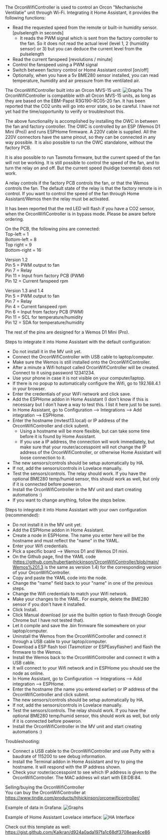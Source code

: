 The OrconWifiController is used to control an Orcon "Mechanische Ventilatie" unit through Wi-Fi. Integrating it Home Assistant, it provides the following functions:

- Read the requested speed from the remote or built-in humidity sensor. [pulselength in seconds]
  - It reads the PWM signal which is sent from the factory controller to the fan. So it does not read the actual level (level 1, 2 (humidity sensor) or 3) but you can deduce the current level from the pulselength
- Read the current fanspeed [revolutions / minute]
- Control the fanspeed using a PWM signal
- Switch between factory control or Home Assistant control [on/off]
- Optionally, when you have a 5v BME280 sensor installed, you can read temperature, humidity and air pressure from the ventilated air.

The OrconWifiController built into an Orcon MVS-15 unit:
<img src="https://github.com/hubertjanhickinson/OrconWifiController/blob/main/OrconWifiController.jpg" alt="Graphs"/>
The OrconWifiController is compatible with all Orcon MVS-15 units, as long as they are based on the EBM-Papst R3G190-RC05-20 fan. It has been reported that the CO2 units will go into error state, so be careful. I have not yet had the time/opportunity to verify or troubleshoot this.

The above functionality is accomplished by installing the OWC in between the fan and factory controller. The OWC is controlled by an ESP (Wemos D1 Mini (Pro)) and runs ESPHome firmware. A 220V cable is supplied. All the 220V connectors have the same pinout, so they can be connected in any way possible. It is also possible to run the OWC standalone, without the factory PCB.

It is also possible to run Tasmota firmware, but the current speed of the fan will not be working. It is still possible to control the speed of the fan, and to turn the relay on and off. But the current speed (huidige toerental) does not work.

A relay controls if the factory PCB controls the fan, or that the Wemos controls the fan. The default state of the relay is that the factory remote is in control. If you want to control the speed of the fan through Home Assistant/Wemos then the relay must be activated.

It has been reported that the red LED will flash if you have a CO2 sensor, when the OrconWifiController is in bypass mode. Please be aware before ordering.

On the PCB, the following pins are connected:\
Top-left = 1\
Bottom-left = 8\
Top right = 9\
Bottom-right = 16

Version 1.2\
Pin 5  = PWM output to fan\
Pin 7  = Relay\
Pin 11 = Input from factory PCB (PWM)\
Pin 12 = Current fanspeed rpm

Version 1.3 and 1.4\
Pin  5 = PWM output to fan\
Pin  7 = Relay\
Pin  4 = Current fanspeed rpm\
Pin  6 = Input from factory PCB (PWM)\
Pin 11 = SCL for temperature/humidity\
Pin 12 = SDA for temperature/humidity

The rest of the pins are designed for a Wemos D1 Mini (Pro). 

Steps to integrate it into Home Assistant with the default configuration:
- Do not install it in the MV unit yet.
- Connect the OrconWifiController with USB cable to laptop/computer.
- Make sure the Wemos is still installed onto the OrconWifiController.
- After a minute a Wifi hotspot called OrconWifiController will be created. Connect to it using password 12341234.
- Use your phone in case it is not visible on your computer/laptop.
- If there is no popup to automatically configure the Wifi, go to 192.168.4.1 in your browser.
- Enter the credentials of your WiFi network and click save.
- Add the ESPHome addon in Home Assistant (I don't know if this is necessary but I don't have a way to test this. I list it here just to be sure).
- In Home Assistant, go to Configuration --> Integrations --> Add integration --> ESPHome.
- Enter the hostname (mvtest13.local) or IP address of the OrconWifiController and click submit.
  - Using a hostname will be more flexible, but can take some time before it is found by Home Assistant.
  - If you use a IP address, the connection will work immediately, but make sure that your router/accesspoint will not change the IP address of the OrconWifiController, or otherwise Home Assistant will loose connection to it.
- The new sensors/controls should be setup automatically by HA.
- If not, add the sensors/controls in Lovelace manually.
- Test the sensors/controls. The relay should work. If you have the optional BME280 temp/humid sensor, this should work as well, but only if it is connected before poweron.
- Install the OrconWifiController in the MV unit and start creating automations :)
- If you want to change anything, follow the steps below.


Steps to integrate it into Home Assistant with your own configuration (recommended):
- Do not install it in the MV unit yet.
- Add the ESPHome addon in Home Assistant.
- Create a node in ESPHome. The name you enter here will be the hostname and must reflect the "name" in the YAML.
- Enter your Wifi credentials.
- Pick a specific board --> Wemos D1 and Wemos D1 mini.
- On the Github page, find the YAML code (https://github.com/hubertjanhickinson/OrconWifiController/blob/main/Wemos%201.3 is the same as version 1.4) for the corresponding version of your OrconWifiController.
- Copy and paste the YAML code into the node.
- Change the "name" field back to your "name" in one of the previous steps.
- Change the Wifi credentials to match your Wifi network.
- Make your changes to the YAML. For example, delete the BME280 sensor if you don't have it installed.
- Click Install.
- Click Manual download (or use the builtin option to flash through Google Chrome but I have not tested that).
- Let it compile and save the .bin firmware file somewhere on your laptop/computer.
- Uninstall the Wemos from the OrconWifiController and connect it through a USB cable to your laptop/computer.
- Download a ESP flash tool (Tasmotizer or ESPEasyflasher) and flash the firmware to the Wemos.
- Install the Wemos back to the OrconWifiController and connect it with a USB cable.
- It will connect to your Wifi network and in ESPHome you should see the node as online.
- In Home Assistant, go to Configuration --> Integrations --> Add integration --> ESPHome.
- Enter the hostname (the name you entered earlier) or IP address of the OrconWifiController and click submit.
- The new sensors/controls should be setup automatically by HA.
- If not, add the sensors/controls in Lovelace manually.
- Test the sensors/controls. The relay should work. If you have the optional BME280 temp/humid sensor, this should work as well, but only if it is connected before poweron.
- Install the OrconWifiController in the MV unit and start creating automations :)


Troubleshooting:
- Connect a USB cable to the OrconWifiController and use Putty with a baudrate of 115200 to see debug information.
- Install the Terminal addon in Home Assistant and try to ping the hostname. It will respond with the IP address shown.
- Check your router/accesspoint to see which IP address is given to the OrconWifiController. The MAC address wil start with E8:DB:84.


Selling/buying the OrconWifiController\
You can buy the OrconWifiController at https://www.tindie.com/products/hjhickinson/orconwificontroller/

Example of data in Grafana:
<img src="https://github.com/hubertjanhickinson/OrconWifiController/blob/main/Graphs.png" alt="Graphs"/>

Example of Home Assistant Lovelace interface:
<img src="https://github.com/hubertjanhickinson/OrconWifiController/blob/main/HA2.png" alt="HA Interface"/>

Check out this template as well:
https://gist.github.com/Kalkran/d924a0ada197fa1c68df3708eae4ce86
